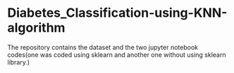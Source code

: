 # Diabetes_Classification-using-KNN-algorithm
The repository contains the dataset and the two jupyter notebook codes(one was coded using sklearn and another one without using sklearn library.)
